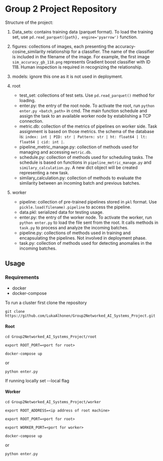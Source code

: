 # Group 2 Project Repository

Structure of the project:
1. Data_sets: contains training data (parquet format). To load the training set, use ```pd.read_parquet({path}, engine='pyarrow')``` function.

2. figures: collections of images, each presenting the accuracy-cosine_similarity relationship for a classifier. The name of the classifier is included in the filename of the image. For example, the first image ```sim_accuracy_gb_118.png``` represents Gradient boost classifier with ID 118. Human inspection is required in recognizing the relationship.

3. models: ignore this one as it is not used in deployment.

4. root
    - test_set: collections of test sets. Use ```pd.read_parquet()``` method for loading.
    - enter.py: the entry of the root node. To activate the root, run ```python enter.py <batch_path>``` in cmd. The main function schedule and assign the task to an available worker node by establishing a TCP connection.
    - metric.db: collection of the metrics of pipelines on worker side. Task assignment is based on those metrics. the schema of the database is: ```index: int | PID: str | Pattern: str | ht: float64 | lt: float64 | cid: int |```. 
    - pipeline_metric_manage.py: collection of methods used for managing and accessing  ```metric.db```. 
    - schedule.py: collection of methods used for scheduling tasks. The schedule is based on functions in ```pipeline_metric_manage.py``` and ```similary_calculation.py```. A new dict object will be created representing a new task. 
    - similary_calculation.py: collection of methods to evaluate the similarity between an incoming batch and previous batches.

5. worker
    - pipeline: collection of pre-trained pipelines stored in ```pkl``` format. Use ```pickle.load(filename).pipeline``` to access the pipeline.
    - data.pkl: serialized data for testing usage.
    - enter.py: the entry of the worker node. To activate the worker, run ```python enter.py``` to load the file sent from the root. It calls methods in ```task.py``` to process and analyze the incoming batches.
    - pipeline.py: collections of methods used in training and encapsulating the pipelines. Not involved in deployment phase.
    - task.py: collection of methods used for detecting anomalies in the incoming batches.

## Usage

### Requirements

- docker
- docker-compose

To run a cluster first clone the repository

```git clone https://github.com/LukaAlhonen/Group2Networked_AI_Systems_Project.git```

#### Root

```cd Group2Networked_AI_Systems_Project/root```

```export ROOT_PORT=<port for root>```

```docker-compose up```

or

```python enter.py```

If running locally set --local flag

#### Worker

```cd Group2Networked_AI_Systems_Project/worker```

```export ROOT_ADDRESS=<ip address of root machine>```

```export ROOT_PORT=<port for root>```

```export WORKER_PORT=<port for worker>```

```docker-compose up```

or

```python enter.py```